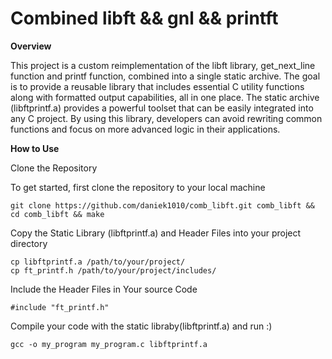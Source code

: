 # Combined libft && gnl && printft

**Overview**

This project is a custom reimplementation of the libft library, get_next_line function and printf function, combined into a single static archive. 
The goal is to provide a reusable library that includes essential C utility functions along with formatted output capabilities, all in one place.
The static archive (libftprintf.a) provides a powerful toolset that can be easily integrated into any C project. By using this library, developers can avoid rewriting common functions and focus on more advanced logic in their applications.

**How to Use**

Clone the Repository

To get started, first clone the repository to your local machine

```
git clone https://github.com/daniek1010/comb_libft.git comb_libft && cd comb_libft && make 
```
Copy the Static Library (libftprintf.a) and Header Files into your project directory
```
cp libftprintf.a /path/to/your/project/
cp ft_printf.h /path/to/your/project/includes/
```

Include the Header Files in Your source Code

````
#include "ft_printf.h"
````
Compile your code with the static libraby(libftprintf.a) and run :)

````
gcc -o my_program my_program.c libftprintf.a
````

